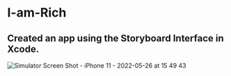# I-am-Rich

## Created an app using the Storyboard Interface in Xcode.

![Simulator Screen Shot - iPhone 11 - 2022-05-26 at 15 49 43](https://user-images.githubusercontent.com/79738603/170469934-3ce31b16-0f93-4e5d-835b-8d4d399406da.png)
